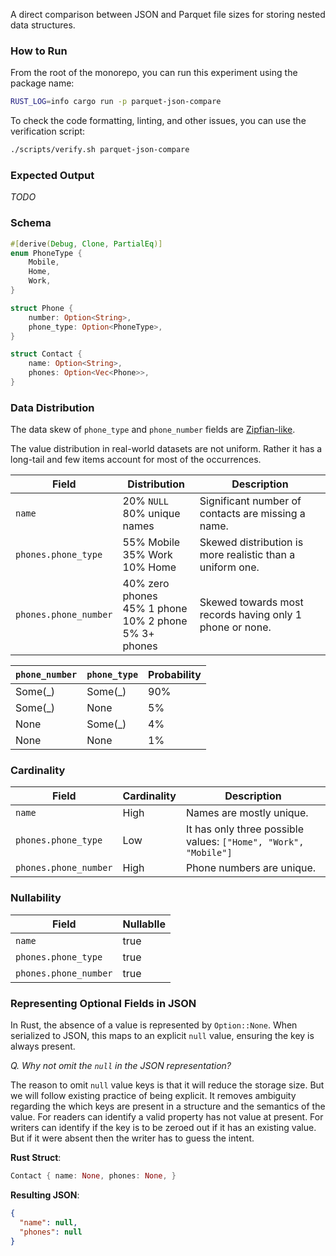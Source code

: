 A direct comparison between JSON and Parquet file sizes for storing nested data structures.

### How to Run

From the root of the monorepo, you can run this experiment using the package name:

```zsh
RUST_LOG=info cargo run -p parquet-json-compare
```

To check the code formatting, linting, and other issues, you can use the verification script:

```zsh
./scripts/verify.sh parquet-json-compare
```

### Expected Output

_TODO_

### Schema

```rust
#[derive(Debug, Clone, PartialEq)]
enum PhoneType {
    Mobile,
    Home,
    Work,
}

struct Phone {
    number: Option<String>,
    phone_type: Option<PhoneType>,
}

struct Contact {
    name: Option<String>,
    phones: Option<Vec<Phone>>,
}
```

### Data Distribution

The data skew of `phone_type` and `phone_number` fields are [Zipfian-like](https://en.wikipedia.org/wiki/Zipf%27s_law).

The value distribution in real-world datasets are not uniform. Rather it has a long-tail and few items account for
most of the occurrences.

| Field                 | Distribution                                                           | Description                                               | 
|-----------------------|------------------------------------------------------------------------|-----------------------------------------------------------|
| `name`                | 20% `NULL` <br/> 80% unique names                                      | Significant number of contacts are missing a name.        |
| `phones.phone_type`   | 55% Mobile <br/> 35% Work <br/> 10% Home                               | Skewed distribution is more realistic than a uniform one. |
| `phones.phone_number` | 40% zero phones <br/> 45% 1 phone <br/> 10% 2 phone <br/> 5% 3+ phones | Skewed towards most records having only 1 phone or none.  | 

| `phone_number` | `phone_type` | Probability |
|----------------|--------------|-------------|
| Some(_)        | Some(_)      | 90%         |
| Some(_)        | None         | 5%          |
| None           | Some(_)      | 4%          |
| None           | None         | 1%          |

### Cardinality

| Field                 | Cardinality | Description                                                     |
|-----------------------|-------------|-----------------------------------------------------------------|
| `name`                | High        | Names are mostly unique.                                        | 
| `phones.phone_type`   | Low         | It has only three possible values: `["Home", "Work", "Mobile"]` | 
| `phones.phone_number` | High        | Phone numbers are unique.                                       |

### Nullability

| Field                 | Nullablle |
|-----------------------|-----------|
| `name`                | true      |
| `phones.phone_type`   | true      |
| `phones.phone_number` | true      |

### Representing Optional Fields in JSON

In Rust, the absence of a value is represented by `Option::None`. When serialized to JSON, this maps to an explicit
`null` value, ensuring the key is always present.

_Q. Why not omit the `null` in the JSON representation?_

The reason to omit `null` value keys is that it will reduce the storage size. But we will follow existing practice
of being explicit. It removes ambiguity regarding the which keys are present in a structure and the semantics of the
value. For readers can identify a valid property has not value at present. For writers can identify if the key is to
be zeroed out if it has an existing value. But if it were absent then the writer has to guess the intent.

__Rust Struct__:

```rust
Contact { name: None, phones: None, }
```

__Resulting JSON__:

```json
{
  "name": null,
  "phones": null
}
```
